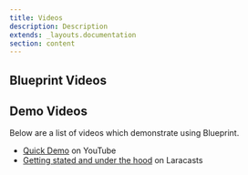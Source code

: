 ```yaml
---
title: Videos
description: Description
extends: _layouts.documentation
section: content
---
```

## Blueprint Videos

## Demo Videos
Below are a list of videos which demonstrate using Blueprint.

- [Quick Demo](https://www.youtube.com/watch?v=A_gUCwni_6c) on YouTube
- [Getting stated and under the hood](https://laracasts.com/series/guest-spotlight/episodes/9) on Laracasts
